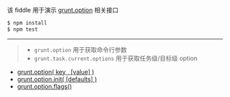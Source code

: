 该 fiddle 用于演示 [grunt.option](http://gruntjs.com/api/grunt.option) 相关接口

```sh
$ npm install
$ npm test
```

---

> - `grunt.option` 用于获取命令行参数
> - `grunt.task.current.options` 用于获取任务级/目标级 option

- [grunt.option( key , [value] )](http://gruntjs.com/api/grunt.option#grunt.option)
- [grunt.option.init( [defaults] )](http://gruntjs.com/api/grunt.option#grunt.option.init)
- [grunt.option.flags()](http://gruntjs.com/api/grunt.option#grunt.option.flags)
